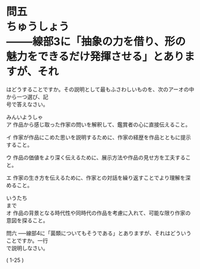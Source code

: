 # 問五<br>ちゅうしょう<br>–––––線部3に「抽象の力を借り、形の魅力をできるだけ発揮させる」とありますが、それ

はどうすることですか。その説明として最もふさわしいものを、次のアーオの中から一つ選び、記<br>号で答えなさい。

みんいようしゃ<br>ア 作品から感じ取った作家の問いを解釈して、鑑賞者の心に直接伝えること。

イ 作家が作品にこめた思いを説明するために、作家の経歴を作品とともに提示すること。

ウ 作品の価値をより深く伝えるために、展示方法や作品の見せ方を工夫すること。

エ 作家の生き方を伝えるために、作家との対話を繰り返すことでより理解を深めること。

いうたち<br>まで<br>オ 作品の背景となる時代性や同時代の作品を考慮に入れて、可能な限り作家の意図を探ること。

問六 –––線部4に「菌類についてもそうである」とありますが、それはどういうことですか。一行<br>で説明しなさい。

\( 1\-25 \)

